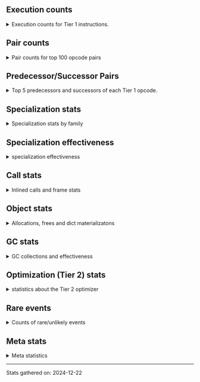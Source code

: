 ## Execution counts

<details>
<summary> Execution counts for Tier 1 instructions. </summary>


The "miss ratio" column shows the percentage of times the instruction
executed that it deoptimized. When this happens, the base unspecialized
instruction is not counted.

<table>
<thead>
<tr>
<th align="left">Name</th>
<th align="right">Base Count</th>
<th align="right">Head Count</th>
<th align="right">Change</th>
</tr>
</thead>
<tbody>
<tr>
<td align="left">BINARY_SLICE</td>
<td align="right">2,680,320</td>
<td align="right">20</td>
<td align="right">-100.0%</td>
</tr>
<tr>
<td align="left">TO_BOOL_INT</td>
<td align="right">6,712,320</td>
<td align="right">15,360</td>
<td align="right">-99.8%</td>
</tr>
<tr>
<td align="left">BINARY_SUBSCR</td>
<td align="right">1,060,160</td>
<td align="right">15,420</td>
<td align="right">-98.5%</td>
</tr>
<tr>
<td align="left">EXTENDED_ARG</td>
<td align="right">15,398,400</td>
<td align="right">599,020</td>
<td align="right">-96.1%</td>
</tr>
<tr>
<td align="left">JUMP_BACKWARD</td>
<td align="right">21,204,540</td>
<td align="right">1,044,900</td>
<td align="right">-95.1%</td>
</tr>
<tr>
<td align="left">BINARY_SUBSCR_STR_INT</td>
<td align="right">21,219,840</td>
<td align="right">2,304,000</td>
<td align="right">-89.1%</td>
</tr>
<tr>
<td align="left">SWAP</td>
<td align="right">22,978,560</td>
<td align="right">3,167,020</td>
<td align="right">-86.2%</td>
</tr>
<tr>
<td align="left">COMPARE_OP_STR</td>
<td align="right">2,426,880</td>
<td align="right">437,760</td>
<td align="right">-82.0%</td>
</tr>
<tr>
<td align="left">COPY</td>
<td align="right">24,261,120</td>
<td align="right">5,087,020</td>
<td align="right">-79.0%</td>
</tr>
<tr>
<td align="left">BINARY_OP_ADD_INT</td>
<td align="right">24,506,880</td>
<td align="right">5,332,780</td>
<td align="right">-78.2%</td>
</tr>
<tr>
<td align="left">COMPARE_OP_INT</td>
<td align="right">25,520,640</td>
<td align="right">6,289,920</td>
<td align="right">-75.4%</td>
</tr>
<tr>
<td align="left">STORE_ATTR_SLOT</td>
<td align="right">73,661,600</td>
<td align="right">18,830,120</td>
<td align="right">-74.4%</td>
</tr>
<tr>
<td align="left">BINARY_OP_SUBTRACT_INT</td>
<td align="right">13,178,880</td>
<td align="right">3,717,120</td>
<td align="right">-71.8%</td>
</tr>
<tr>
<td align="left">FOR_ITER</td>
<td align="right">12,729,000</td>
<td align="right">3,607,400</td>
<td align="right">-71.7%</td>
</tr>
<tr>
<td align="left">TO_BOOL_STR</td>
<td align="right">17,464,840</td>
<td align="right">5,378,660</td>
<td align="right">-69.2%</td>
</tr>
<tr>
<td align="left">LOAD_ATTR_SLOT</td>
<td align="right">221,255,000</td>
<td align="right">73,121,800</td>
<td align="right">-67.0%</td>
</tr>
<tr>
<td align="left">FOR_ITER_TUPLE</td>
<td align="right">1,390,080</td>
<td align="right">473,540</td>
<td align="right">-65.9%</td>
</tr>
<tr>
<td align="left">CALL_METHOD_DESCRIPTOR_FAST</td>
<td align="right">17,249,280</td>
<td align="right">6,264,000</td>
<td align="right">-63.7%</td>
</tr>
<tr>
<td align="left">STORE_FAST_LOAD_FAST</td>
<td align="right">261,120</td>
<td align="right">97,660</td>
<td align="right">-62.6%</td>
</tr>
<tr>
<td align="left">NOT_TAKEN</td>
<td align="right">15,237,120</td>
<td align="right">5,922,680</td>
<td align="right">-61.1%</td>
</tr>
<tr>
<td align="left">CALL_PY_GENERAL</td>
<td align="right">16,427,820</td>
<td align="right">6,874,900</td>
<td align="right">-58.2%</td>
</tr>
<tr>
<td align="left">LOAD_SMALL_INT</td>
<td align="right">23,869,560</td>
<td align="right">10,343,120</td>
<td align="right">-56.7%</td>
</tr>
<tr>
<td align="left">LOAD_FAST</td>
<td align="right">456,592,500</td>
<td align="right">201,457,060</td>
<td align="right">-55.9%</td>
</tr>
<tr>
<td align="left">BUILD_TUPLE</td>
<td align="right">2,757,240</td>
<td align="right">1,242,940</td>
<td align="right">-54.9%</td>
</tr>
<tr>
<td align="left">LOAD_ATTR_NONDESCRIPTOR_NO_DICT</td>
<td align="right">19,015,680</td>
<td align="right">9,045,280</td>
<td align="right">-52.4%</td>
</tr>
<tr>
<td align="left">UNPACK_SEQUENCE_TWO_TUPLE</td>
<td align="right">7,564,860</td>
<td align="right">3,649,460</td>
<td align="right">-51.8%</td>
</tr>
<tr>
<td align="left">STORE_FAST_STORE_FAST</td>
<td align="right">7,726,140</td>
<td align="right">3,758,060</td>
<td align="right">-51.4%</td>
</tr>
<tr>
<td align="left">POP_TOP</td>
<td align="right">19,730,220</td>
<td align="right">9,988,540</td>
<td align="right">-49.4%</td>
</tr>
<tr>
<td align="left">LOAD_ATTR_PROPERTY</td>
<td align="right">3,448,320</td>
<td align="right">1,826,100</td>
<td align="right">-47.0%</td>
</tr>
<tr>
<td align="left">CALL_LIST_APPEND</td>
<td align="right">2,296,320</td>
<td align="right">1,251,840</td>
<td align="right">-45.5%</td>
</tr>
<tr>
<td align="left">CONTAINS_OP_DICT</td>
<td align="right">12,122,880</td>
<td align="right">6,674,800</td>
<td align="right">-44.9%</td>
</tr>
<tr>
<td align="left">TO_BOOL</td>
<td align="right">138,460</td>
<td align="right">76,980</td>
<td align="right">-44.4%</td>
</tr>
<tr>
<td align="left">POP_JUMP_IF_FALSE</td>
<td align="right">100,561,980</td>
<td align="right">56,351,100</td>
<td align="right">-44.0%</td>
</tr>
<tr>
<td align="left">POP_JUMP_IF_TRUE</td>
<td align="right">44,643,900</td>
<td align="right">25,844,300</td>
<td align="right">-42.1%</td>
</tr>
<tr>
<td align="left">LOAD_ATTR_METHOD_NO_DICT</td>
<td align="right">64,604,280</td>
<td align="right">38,037,180</td>
<td align="right">-41.1%</td>
</tr>
<tr>
<td align="left">CALL_METHOD_DESCRIPTOR_NOARGS</td>
<td align="right">5,875,260</td>
<td align="right">3,466,440</td>
<td align="right">-41.0%</td>
</tr>
<tr>
<td align="left">TO_BOOL_BOOL</td>
<td align="right">30,193,240</td>
<td align="right">17,819,420</td>
<td align="right">-41.0%</td>
</tr>
<tr>
<td align="left">COMPARE_OP</td>
<td align="right">17,576,220</td>
<td align="right">10,438,800</td>
<td align="right">-40.6%</td>
</tr>
<tr>
<td align="left">POP_JUMP_IF_NONE</td>
<td align="right">1,167,360</td>
<td align="right">705,620</td>
<td align="right">-39.6%</td>
</tr>
<tr>
<td align="left">LOAD_ATTR_NONDESCRIPTOR_WITH_VALUES</td>
<td align="right">4,622,080</td>
<td align="right">2,998,860</td>
<td align="right">-35.1%</td>
</tr>
<tr>
<td align="left">BUILD_LIST</td>
<td align="right">1,443,900</td>
<td align="right">939,620</td>
<td align="right">-34.9%</td>
</tr>
<tr>
<td align="left">STORE_FAST</td>
<td align="right">47,678,040</td>
<td align="right">31,209,000</td>
<td align="right">-34.5%</td>
</tr>
<tr>
<td align="left">FOR_ITER_LIST</td>
<td align="right">1,013,760</td>
<td align="right">663,940</td>
<td align="right">-34.5%</td>
</tr>
<tr>
<td align="left">LOAD_ATTR</td>
<td align="right">19,806,980</td>
<td align="right">13,131,420</td>
<td align="right">-33.7%</td>
</tr>
<tr>
<td align="left">LOAD_GLOBAL_MODULE</td>
<td align="right">31,588,020</td>
<td align="right">22,552,240</td>
<td align="right">-28.6%</td>
</tr>
<tr>
<td align="left">LOAD_CONST_IMMORTAL</td>
<td align="right">49,636,440</td>
<td align="right">35,800,420</td>
<td align="right">-27.9%</td>
</tr>
<tr>
<td align="left">BINARY_OP_INPLACE_ADD_UNICODE</td>
<td align="right">1,182,720</td>
<td align="right">875,520</td>
<td align="right">-26.0%</td>
</tr>
<tr>
<td align="left">TO_BOOL_ALWAYS_TRUE</td>
<td align="right">21,955,440</td>
<td align="right">16,325,780</td>
<td align="right">-25.6%</td>
</tr>
<tr>
<td align="left">UNPACK_SEQUENCE_TUPLE</td>
<td align="right">215,040</td>
<td align="right">162,360</td>
<td align="right">-24.5%</td>
</tr>
<tr>
<td align="left">GET_ITER</td>
<td align="right">5,921,340</td>
<td align="right">4,551,780</td>
<td align="right">-23.1%</td>
</tr>
<tr>
<td align="left">NOP</td>
<td align="right">6,282,300</td>
<td align="right">4,859,680</td>
<td align="right">-22.6%</td>
</tr>
<tr>
<td align="left">CALL_ISINSTANCE</td>
<td align="right">10,383,360</td>
<td align="right">8,096,480</td>
<td align="right">-22.0%</td>
</tr>
<tr>
<td align="left">RESUME_CHECK</td>
<td align="right">66,747,300</td>
<td align="right">52,148,000</td>
<td align="right">-21.9%</td>
</tr>
<tr>
<td align="left">LOAD_FAST_LOAD_FAST</td>
<td align="right">29,760,300</td>
<td align="right">23,438,840</td>
<td align="right">-21.2%</td>
</tr>
<tr>
<td align="left">RETURN_VALUE</td>
<td align="right">65,994,660</td>
<td align="right">56,167,180</td>
<td align="right">-14.9%</td>
</tr>
<tr>
<td align="left">BINARY_SUBSCR_DICT</td>
<td align="right">1,612,800</td>
<td align="right">1,420,800</td>
<td align="right">-11.9%</td>
</tr>
<tr>
<td align="left">LOAD_GLOBAL_BUILTIN</td>
<td align="right">28,439,100</td>
<td align="right">25,133,040</td>
<td align="right">-11.6%</td>
</tr>
<tr>
<td align="left">TO_BOOL_NONE</td>
<td align="right">19,554,980</td>
<td align="right">17,733,480</td>
<td align="right">-9.3%</td>
</tr>
<tr>
<td align="left">TO_BOOL_LIST</td>
<td align="right">91,940</td>
<td align="right">85,480</td>
<td align="right">-7.0%</td>
</tr>
<tr>
<td align="left">CALL_PY_EXACT_ARGS</td>
<td align="right">34,962,520</td>
<td align="right">32,596,440</td>
<td align="right">-6.8%</td>
</tr>
<tr>
<td align="left">POP_JUMP_IF_NOT_NONE</td>
<td align="right">1,536,060</td>
<td align="right">1,450,980</td>
<td align="right">-5.5%</td>
</tr>
<tr>
<td align="left">CALL_TYPE_1</td>
<td align="right">1,190,400</td>
<td align="right">1,143,120</td>
<td align="right">-4.0%</td>
</tr>
<tr>
<td align="left">CALL_METHOD_DESCRIPTOR_O</td>
<td align="right">445,500</td>
<td align="right">431,860</td>
<td align="right">-3.1%</td>
</tr>
<tr>
<td align="left">CONTAINS_OP_SET</td>
<td align="right">2,400,000</td>
<td align="right">2,352,720</td>
<td align="right">-2.0%</td>
</tr>
<tr>
<td align="left">LOAD_DEREF</td>
<td align="right">4,178,040</td>
<td align="right">4,134,160</td>
<td align="right">-1.1%</td>
</tr>
<tr>
<td align="left">PUSH_NULL</td>
<td align="right">4,631,340</td>
<td align="right">4,584,060</td>
<td align="right">-1.0%</td>
</tr>
<tr>
<td align="left">LOAD_ATTR_METHOD_WITH_VALUES</td>
<td align="right">6,217,900</td>
<td align="right">6,174,020</td>
<td align="right">-0.7%</td>
</tr>
<tr>
<td align="left">INTERPRETER_EXIT</td>
<td align="right">9,369,600</td>
<td align="right">9,369,600</td>
<td align="right">0.0%</td>
</tr>
<tr>
<td align="left">CALL_BUILTIN_O</td>
<td align="right">6,673,920</td>
<td align="right">6,673,920</td>
<td align="right">0.0%</td>
</tr>
<tr>
<td align="left">LOAD_ATTR_INSTANCE_VALUE</td>
<td align="right">5,254,220</td>
<td align="right">5,254,220</td>
<td align="right">0.0%</td>
</tr>
<tr>
<td align="left">BINARY_SUBSCR_LIST_INT</td>
<td align="right">3,264,440</td>
<td align="right">3,264,440</td>
<td align="right">0.0%</td>
</tr>
<tr>
<td align="left">JUMP_FORWARD</td>
<td align="right">2,864,700</td>
<td align="right">2,864,700</td>
<td align="right">0.0%</td>
</tr>
<tr>
<td align="left">LOAD_ATTR_MODULE</td>
<td align="right">2,834,040</td>
<td align="right">2,834,040</td>
<td align="right">0.0%</td>
</tr>
<tr>
<td align="left">FORMAT_SIMPLE</td>
<td align="right">2,603,520</td>
<td align="right">2,603,520</td>
<td align="right">0.0%</td>
</tr>
<tr>
<td align="left">CALL_BUILTIN_FAST</td>
<td align="right">2,403,840</td>
<td align="right">2,403,840</td>
<td align="right">0.0%</td>
</tr>
<tr>
<td align="left">LOAD_CONST</td>
<td align="right">2,027,640</td>
<td align="right">2,027,640</td>
<td align="right">0.0%</td>
</tr>
<tr>
<td align="left">BUILD_STRING</td>
<td align="right">1,758,720</td>
<td align="right">1,758,720</td>
<td align="right">0.0%</td>
</tr>
<tr>
<td align="left">CALL_BOUND_METHOD_EXACT_ARGS</td>
<td align="right">1,727,200</td>
<td align="right">1,727,200</td>
<td align="right">0.0%</td>
</tr>
<tr>
<td align="left">MAKE_CELL</td>
<td align="right">1,313,340</td>
<td align="right">1,313,340</td>
<td align="right">0.0%</td>
</tr>
<tr>
<td align="left">CALL_LEN</td>
<td align="right">1,182,720</td>
<td align="right">1,182,720</td>
<td align="right">0.0%</td>
</tr>
<tr>
<td align="left">CALL</td>
<td align="right">1,060,320</td>
<td align="right">1,060,320</td>
<td align="right">0.0%</td>
</tr>
<tr>
<td align="left">CALL_BUILTIN_FAST_WITH_KEYWORDS</td>
<td align="right">1,059,840</td>
<td align="right">1,059,840</td>
<td align="right">0.0%</td>
</tr>
<tr>
<td align="left">BUILD_MAP</td>
<td align="right">1,029,120</td>
<td align="right">1,029,120</td>
<td align="right">0.0%</td>
</tr>
<tr>
<td align="left">CALL_KW_PY</td>
<td align="right">960,000</td>
<td align="right">960,000</td>
<td align="right">0.0%</td>
</tr>
<tr>
<td align="left">CALL_FUNCTION_EX</td>
<td align="right">867,960</td>
<td align="right">867,960</td>
<td align="right">0.0%</td>
</tr>
<tr>
<td align="left">DICT_MERGE</td>
<td align="right">844,800</td>
<td align="right">844,800</td>
<td align="right">0.0%</td>
</tr>
<tr>
<td align="left">YIELD_VALUE</td>
<td align="right">752,640</td>
<td align="right">752,640</td>
<td align="right">0.0%</td>
</tr>
<tr>
<td align="left">IS_OP</td>
<td align="right">629,820</td>
<td align="right">629,820</td>
<td align="right">0.0%</td>
</tr>
<tr>
<td align="left">CALL_KW_NON_PY</td>
<td align="right">491,520</td>
<td align="right">491,520</td>
<td align="right">0.0%</td>
</tr>
<tr>
<td align="left">RETURN_GENERATOR</td>
<td align="right">376,320</td>
<td align="right">376,320</td>
<td align="right">0.0%</td>
</tr>
<tr>
<td align="left">MAKE_FUNCTION</td>
<td align="right">361,020</td>
<td align="right">361,020</td>
<td align="right">0.0%</td>
</tr>
<tr>
<td align="left">STORE_SUBSCR_DICT</td>
<td align="right">345,600</td>
<td align="right">345,600</td>
<td align="right">0.0%</td>
</tr>
<tr>
<td align="left">LIST_APPEND</td>
<td align="right">222,720</td>
<td align="right">222,720</td>
<td align="right">0.0%</td>
</tr>
<tr>
<td align="left">FOR_ITER_GEN</td>
<td align="right">153,600</td>
<td align="right">153,600</td>
<td align="right">0.0%</td>
</tr>
<tr>
<td align="left">STORE_DEREF</td>
<td align="right">130,620</td>
<td align="right">130,620</td>
<td align="right">0.0%</td>
</tr>
<tr>
<td align="left">COPY_FREE_VARS</td>
<td align="right">122,940</td>
<td align="right">122,940</td>
<td align="right">0.0%</td>
</tr>
<tr>
<td align="left">LOAD_ATTR_CLASS_WITH_METACLASS_CHECK</td>
<td align="right">99,840</td>
<td align="right">99,840</td>
<td align="right">0.0%</td>
</tr>
<tr>
<td align="left">CALL_METHOD_DESCRIPTOR_FAST_WITH_KEYWORDS</td>
<td align="right">92,160</td>
<td align="right">92,160</td>
<td align="right">0.0%</td>
</tr>
<tr>
<td align="left">CHECK_EXC_MATCH</td>
<td align="right">84,480</td>
<td align="right">84,480</td>
<td align="right">0.0%</td>
</tr>
<tr>
<td align="left">POP_EXCEPT</td>
<td align="right">84,480</td>
<td align="right">84,480</td>
<td align="right">0.0%</td>
</tr>
<tr>
<td align="left">PUSH_EXC_INFO</td>
<td align="right">84,480</td>
<td align="right">84,480</td>
<td align="right">0.0%</td>
</tr>
<tr>
<td align="left">CONTAINS_OP</td>
<td align="right">69,200</td>
<td align="right">69,200</td>
<td align="right">0.0%</td>
</tr>
<tr>
<td align="left">SET_FUNCTION_ATTRIBUTE</td>
<td align="right">61,500</td>
<td align="right">61,500</td>
<td align="right">0.0%</td>
</tr>
<tr>
<td align="left">LOAD_FAST_AND_CLEAR</td>
<td align="right">61,440</td>
<td align="right">61,440</td>
<td align="right">0.0%</td>
</tr>
<tr>
<td align="left">SEND_GEN</td>
<td align="right">61,440</td>
<td align="right">61,440</td>
<td align="right">0.0%</td>
</tr>
<tr>
<td align="left">JUMP_BACKWARD_NO_INTERRUPT</td>
<td align="right">53,760</td>
<td align="right">53,760</td>
<td align="right">0.0%</td>
</tr>
<tr>
<td align="left">CALL_STR_1</td>
<td align="right">53,760</td>
<td align="right">53,760</td>
<td align="right">0.0%</td>
</tr>
<tr>
<td align="left">CALL_NON_PY_GENERAL</td>
<td align="right">46,260</td>
<td align="right">46,260</td>
<td align="right">0.0%</td>
</tr>
<tr>
<td align="left">CALL_BUILTIN_CLASS</td>
<td align="right">46,140</td>
<td align="right">46,140</td>
<td align="right">0.0%</td>
</tr>
<tr>
<td align="left">UNARY_NOT</td>
<td align="right">46,080</td>
<td align="right">46,080</td>
<td align="right">0.0%</td>
</tr>
<tr>
<td align="left">LOAD_FAST_CHECK</td>
<td align="right">46,080</td>
<td align="right">46,080</td>
<td align="right">0.0%</td>
</tr>
<tr>
<td align="left">LIST_EXTEND</td>
<td align="right">38,460</td>
<td align="right">38,460</td>
<td align="right">0.0%</td>
</tr>
<tr>
<td align="left">CALL_INTRINSIC_1</td>
<td align="right">23,100</td>
<td align="right">23,100</td>
<td align="right">0.0%</td>
</tr>
<tr>
<td align="left">END_FOR</td>
<td align="right">23,040</td>
<td align="right">23,040</td>
<td align="right">0.0%</td>
</tr>
<tr>
<td align="left">CALL_BOUND_METHOD_GENERAL</td>
<td align="right">20,680</td>
<td align="right">20,680</td>
<td align="right">0.0%</td>
</tr>
<tr>
<td align="left">DICT_UPDATE</td>
<td align="right">15,360</td>
<td align="right">15,360</td>
<td align="right">0.0%</td>
</tr>
<tr>
<td align="left">BINARY_SUBSCR_GETITEM</td>
<td align="right">15,360</td>
<td align="right">15,360</td>
<td align="right">0.0%</td>
</tr>
<tr>
<td align="left">FOR_ITER_RANGE</td>
<td align="right">7,740</td>
<td align="right">7,740</td>
<td align="right">0.0%</td>
</tr>
<tr>
<td align="left">BINARY_OP_ADD_FLOAT</td>
<td align="right">7,680</td>
<td align="right">7,680</td>
<td align="right">0.0%</td>
</tr>
<tr>
<td align="left">END_SEND</td>
<td align="right">7,680</td>
<td align="right">7,680</td>
<td align="right">0.0%</td>
</tr>
<tr>
<td align="left">GET_YIELD_FROM_ITER</td>
<td align="right">7,680</td>
<td align="right">7,680</td>
<td align="right">0.0%</td>
</tr>
<tr>
<td align="left">IMPORT_NAME</td>
<td align="right">7,680</td>
<td align="right">7,680</td>
<td align="right">0.0%</td>
</tr>
<tr>
<td align="left">MAP_ADD</td>
<td align="right">7,680</td>
<td align="right">7,680</td>
<td align="right">0.0%</td>
</tr>
<tr>
<td align="left">BINARY_OP_SUBTRACT_FLOAT</td>
<td align="right">7,680</td>
<td align="right">7,680</td>
<td align="right">0.0%</td>
</tr>
<tr>
<td align="left">LOAD_GLOBAL</td>
<td align="right">80</td>
<td align="right">80</td>
<td align="right">0.0%</td>
</tr>
<tr>
<td align="left">BINARY_SUBSCR_TUPLE_INT</td>
<td align="right">60</td>
<td align="right">60</td>
<td align="right">0.0%</td>
</tr>
<tr>
<td align="left">UNPACK_SEQUENCE</td>
<td align="right">20</td>
<td align="right">20</td>
<td align="right">0.0%</td>
</tr>
<tr>
<td align="left">ENTER_EXECUTOR</td>
<td align="right"></td>
<td align="right">9,947,620</td>
<td align="right"></td>
</tr>
</tbody>
</table>


</details>

## Pair counts

<details>
<summary> Pair counts for top 100 opcode pairs </summary>


Pairs of specialized operations that deoptimize and are then followed by
the corresponding unspecialized instruction are not counted as pairs.

Not included in comparative output.


</details>

## Predecessor/Successor Pairs

<details>
<summary> Top 5 predecessors and successors of each Tier 1 opcode. </summary>


This does not include the unspecialized instructions that occur after a
specialized instruction deoptimizes.

Not included in comparative output.


</details>

## Specialization stats

<details>
<summary> Specialization stats by family </summary>

### BINARY_OP

<details>
<summary> specialization stats for BINARY_OP family </summary>

<table>
<thead>
<tr>
<th align="left">Kind</th>
<th align="right">Base Count</th>
<th align="right">Base Ratio</th>
<th align="right">Head Count</th>
<th align="right">Head Ratio</th>
<th align="right">Change</th>
</tr>
</thead>
<tbody>
<tr>
<td align="left">
hit
<details>
<summary>ⓘ</summary>

Specialized instructions that complete.
</details>
</td>
<td align="right">38,883,780</td>
<td align="right">100.0%</td>
<td align="right">9,940,720</td>
<td align="right">100.0%</td>
<td align="right">-74.4%</td>
</tr>
<tr>
<td align="left">
miss
<details>
<summary>ⓘ</summary>

Specialized instructions that deopt.
</details>
</td>
<td align="right">60</td>
<td align="right">0.0%</td>
<td align="right">60</td>
<td align="right">0.0%</td>
<td align="right">0.0%</td>
</tr>
</tbody>
</table>


</details>

### BINARY_SLICE

<details>
<summary> specialization stats for BINARY_SLICE family </summary>

<table>
<thead>
<tr>
<th align="left">Kind</th>
<th align="right">Base Count</th>
<th align="right">Base Ratio</th>
<th align="right">Head Count</th>
<th align="right">Head Ratio</th>
<th align="right">Change</th>
</tr>
</thead>
<tbody>
<tr>
<td align="left">
deferred
<details>
<summary>ⓘ</summary>

Lists the number of "deferred" (i.e. not specialized) instructions executed.
</details>
</td>
<td align="right">2,680,320</td>
<td align="right">100.0%</td>
<td align="right">20</td>
<td align="right">100.0%</td>
<td align="right">-100.0%</td>
</tr>
</tbody>
</table>


</details>

### BINARY_SUBSCR

<details>
<summary> specialization stats for BINARY_SUBSCR family </summary>

<table>
<thead>
<tr>
<th align="left">Kind</th>
<th align="right">Base Count</th>
<th align="right">Base Ratio</th>
<th align="right">Head Count</th>
<th align="right">Head Ratio</th>
<th align="right">Change</th>
</tr>
</thead>
<tbody>
<tr>
<td align="left">
deferred
<details>
<summary>ⓘ</summary>

Lists the number of "deferred" (i.e. not specialized) instructions executed.
</details>
</td>
<td align="right">1,059,840</td>
<td align="right">3.9%</td>
<td align="right">15,360</td>
<td align="right">0.2%</td>
<td align="right">-98.6%</td>
</tr>
<tr>
<td align="left">
hit
<details>
<summary>ⓘ</summary>

Specialized instructions that complete.
</details>
</td>
<td align="right">26,089,020</td>
<td align="right">96.0%</td>
<td align="right">6,981,180</td>
<td align="right">99.4%</td>
<td align="right">-73.2%</td>
</tr>
<tr>
<td align="left">
miss
<details>
<summary>ⓘ</summary>

Specialized instructions that deopt.
</details>
</td>
<td align="right">23,480</td>
<td align="right">0.1%</td>
<td align="right">23,480</td>
<td align="right">0.3%</td>
<td align="right">0.0%</td>
</tr>
</tbody>
</table>

<table>
<thead>
<tr>
<th align="left">Success</th>
<th align="right">Base Count</th>
<th align="right">Base Ratio</th>
<th align="right">Head Count</th>
<th align="right">Head Ratio</th>
<th align="right">Change</th>
</tr>
</thead>
<tbody>
<tr>
<td align="left">Failure</td>
<td align="right">300</td>
<td align="right">39.5%</td>
<td align="right">40</td>
<td align="right">8.0%</td>
<td align="right">-86.7%</td>
</tr>
<tr>
<td align="left">Success</td>
<td align="right">460</td>
<td align="right">60.5%</td>
<td align="right">460</td>
<td align="right">92.0%</td>
<td align="right">0.0%</td>
</tr>
</tbody>
</table>

<table>
<thead>
<tr>
<th align="left">Failure kind</th>
<th align="right">Base Count</th>
<th align="right">Base Ratio</th>
<th align="right">Head Count</th>
<th align="right">Head Ratio</th>
<th align="right">Change</th>
</tr>
</thead>
<tbody>
<tr>
<td align="left">out of range</td>
<td align="right">260</td>
<td align="right">86.7%</td>
<td align="right"></td>
<td align="right"></td>
<td align="right"></td>
</tr>
<tr>
<td align="left">list slice</td>
<td align="right">40</td>
<td align="right">13.3%</td>
<td align="right">40</td>
<td align="right">100.0%</td>
<td align="right">0.0%</td>
</tr>
</tbody>
</table>


</details>

### CALL

<details>
<summary> specialization stats for CALL family </summary>

<table>
<thead>
<tr>
<th align="left">Kind</th>
<th align="right">Base Count</th>
<th align="right">Base Ratio</th>
<th align="right">Head Count</th>
<th align="right">Head Ratio</th>
<th align="right">Change</th>
</tr>
</thead>
<tbody>
<tr>
<td align="left">
hit
<details>
<summary>ⓘ</summary>

Specialized instructions that complete.
</details>
</td>
<td align="right">84,924,120</td>
<td align="right">96.0%</td>
<td align="right">65,771,660</td>
<td align="right">94.9%</td>
<td align="right">-22.6%</td>
</tr>
<tr>
<td align="left">
deferred
<details>
<summary>ⓘ</summary>

Lists the number of "deferred" (i.e. not specialized) instructions executed.
</details>
</td>
<td align="right">1,059,840</td>
<td align="right">1.2%</td>
<td align="right">1,059,840</td>
<td align="right">1.5%</td>
<td align="right">0.0%</td>
</tr>
<tr>
<td align="left">
miss
<details>
<summary>ⓘ</summary>

Specialized instructions that deopt.
</details>
</td>
<td align="right">2,443,460</td>
<td align="right">2.8%</td>
<td align="right">2,443,460</td>
<td align="right">3.5%</td>
<td align="right">0.0%</td>
</tr>
</tbody>
</table>

<table>
<thead>
<tr>
<th align="left">Success</th>
<th align="right">Base Count</th>
<th align="right">Base Ratio</th>
<th align="right">Head Count</th>
<th align="right">Head Ratio</th>
<th align="right">Change</th>
</tr>
</thead>
<tbody>
<tr>
<td align="left">Success</td>
<td align="right">46,300</td>
<td align="right">99.4%</td>
<td align="right">46,300</td>
<td align="right">99.4%</td>
<td align="right">0.0%</td>
</tr>
<tr>
<td align="left">Failure</td>
<td align="right">260</td>
<td align="right">0.6%</td>
<td align="right">260</td>
<td align="right">0.6%</td>
<td align="right">0.0%</td>
</tr>
</tbody>
</table>

<table>
<thead>
<tr>
<th align="left">Failure kind</th>
<th align="right">Base Count</th>
<th align="right">Base Ratio</th>
<th align="right">Head Count</th>
<th align="right">Head Ratio</th>
<th align="right">Change</th>
</tr>
</thead>
<tbody>
<tr>
<td align="left">out of versions</td>
<td align="right">260</td>
<td align="right">100.0%</td>
<td align="right">260</td>
<td align="right">100.0%</td>
<td align="right">0.0%</td>
</tr>
<tr>
<td align="left">init not inline values</td>
<td align="right">260</td>
<td align="right">100.0%</td>
<td align="right">260</td>
<td align="right">100.0%</td>
<td align="right">0.0%</td>
</tr>
</tbody>
</table>


</details>

### COMPARE_OP

<details>
<summary> specialization stats for COMPARE_OP family </summary>

<table>
<thead>
<tr>
<th align="left">Kind</th>
<th align="right">Base Count</th>
<th align="right">Base Ratio</th>
<th align="right">Head Count</th>
<th align="right">Head Ratio</th>
<th align="right">Change</th>
</tr>
</thead>
<tbody>
<tr>
<td align="left">
hit
<details>
<summary>ⓘ</summary>

Specialized instructions that complete.
</details>
</td>
<td align="right">27,947,520</td>
<td align="right">61.4%</td>
<td align="right">6,727,680</td>
<td align="right">39.2%</td>
<td align="right">-75.9%</td>
</tr>
<tr>
<td align="left">
deferred
<details>
<summary>ⓘ</summary>

Lists the number of "deferred" (i.e. not specialized) instructions executed.
</details>
</td>
<td align="right">17,571,840</td>
<td align="right">38.6%</td>
<td align="right">10,436,180</td>
<td align="right">60.8%</td>
<td align="right">-40.6%</td>
</tr>
</tbody>
</table>

<table>
<thead>
<tr>
<th align="left">Success</th>
<th align="right">Base Count</th>
<th align="right">Base Ratio</th>
<th align="right">Head Count</th>
<th align="right">Head Ratio</th>
<th align="right">Change</th>
</tr>
</thead>
<tbody>
<tr>
<td align="left">Failure</td>
<td align="right">4,380</td>
<td align="right">100.0%</td>
<td align="right">2,620</td>
<td align="right">100.0%</td>
<td align="right">-40.2%</td>
</tr>
<tr>
<td align="left">Success</td>
<td align="right">0</td>
<td align="right">0.0%</td>
<td align="right">0</td>
<td align="right">0.0%</td>
<td align="right"></td>
</tr>
</tbody>
</table>

<table>
<thead>
<tr>
<th align="left">Failure kind</th>
<th align="right">Base Count</th>
<th align="right">Base Ratio</th>
<th align="right">Head Count</th>
<th align="right">Head Ratio</th>
<th align="right">Change</th>
</tr>
</thead>
<tbody>
<tr>
<td align="left">different types</td>
<td align="right">200</td>
<td align="right">4.6%</td>
<td align="right">100</td>
<td align="right">3.8%</td>
<td align="right">-50.0%</td>
</tr>
<tr>
<td align="left">baseobject</td>
<td align="right">4,160</td>
<td align="right">95.0%</td>
<td align="right">2,520</td>
<td align="right">96.2%</td>
<td align="right">-39.4%</td>
</tr>
<tr>
<td align="left">list</td>
<td align="right">20</td>
<td align="right">0.5%</td>
<td align="right"></td>
<td align="right"></td>
<td align="right"></td>
</tr>
</tbody>
</table>


</details>

### CONTAINS_OP

<details>
<summary> specialization stats for CONTAINS_OP family </summary>

<table>
<thead>
<tr>
<th align="left">Kind</th>
<th align="right">Base Count</th>
<th align="right">Base Ratio</th>
<th align="right">Head Count</th>
<th align="right">Head Ratio</th>
<th align="right">Change</th>
</tr>
</thead>
<tbody>
<tr>
<td align="left">
hit
<details>
<summary>ⓘ</summary>

Specialized instructions that complete.
</details>
</td>
<td align="right">13,301,760</td>
<td align="right">91.2%</td>
<td align="right">7,806,400</td>
<td align="right">85.8%</td>
<td align="right">-41.3%</td>
</tr>
<tr>
<td align="left">
deferred
<details>
<summary>ⓘ</summary>

Lists the number of "deferred" (i.e. not specialized) instructions executed.
</details>
</td>
<td align="right">69,120</td>
<td align="right">0.5%</td>
<td align="right">69,120</td>
<td align="right">0.8%</td>
<td align="right">0.0%</td>
</tr>
<tr>
<td align="left">
miss
<details>
<summary>ⓘ</summary>

Specialized instructions that deopt.
</details>
</td>
<td align="right">1,221,120</td>
<td align="right">8.4%</td>
<td align="right">1,221,120</td>
<td align="right">13.4%</td>
<td align="right">0.0%</td>
</tr>
</tbody>
</table>

<table>
<thead>
<tr>
<th align="left">Success</th>
<th align="right">Base Count</th>
<th align="right">Base Ratio</th>
<th align="right">Head Count</th>
<th align="right">Head Ratio</th>
<th align="right">Change</th>
</tr>
</thead>
<tbody>
<tr>
<td align="left">Success</td>
<td align="right">23,040</td>
<td align="right">99.7%</td>
<td align="right">23,040</td>
<td align="right">99.7%</td>
<td align="right">0.0%</td>
</tr>
<tr>
<td align="left">Failure</td>
<td align="right">80</td>
<td align="right">0.3%</td>
<td align="right">80</td>
<td align="right">0.3%</td>
<td align="right">0.0%</td>
</tr>
</tbody>
</table>

<table>
<thead>
<tr>
<th align="left">Failure kind</th>
<th align="right">Base Count</th>
<th align="right">Base Ratio</th>
<th align="right">Head Count</th>
<th align="right">Head Ratio</th>
<th align="right">Change</th>
</tr>
</thead>
<tbody>
<tr>
<td align="left">tuple</td>
<td align="right">40</td>
<td align="right">50.0%</td>
<td align="right">40</td>
<td align="right">50.0%</td>
<td align="right">0.0%</td>
</tr>
<tr>
<td align="left">list</td>
<td align="right">40</td>
<td align="right">50.0%</td>
<td align="right">40</td>
<td align="right">50.0%</td>
<td align="right">0.0%</td>
</tr>
</tbody>
</table>


</details>

### FOR_ITER

<details>
<summary> specialization stats for FOR_ITER family </summary>

<table>
<thead>
<tr>
<th align="left">Kind</th>
<th align="right">Base Count</th>
<th align="right">Base Ratio</th>
<th align="right">Head Count</th>
<th align="right">Head Ratio</th>
<th align="right">Change</th>
</tr>
</thead>
<tbody>
<tr>
<td align="left">
deferred
<details>
<summary>ⓘ</summary>

Lists the number of "deferred" (i.e. not specialized) instructions executed.
</details>
</td>
<td align="right">12,725,820</td>
<td align="right">83.2%</td>
<td align="right">3,606,460</td>
<td align="right">73.5%</td>
<td align="right">-71.7%</td>
</tr>
<tr>
<td align="left">
hit
<details>
<summary>ⓘ</summary>

Specialized instructions that complete.
</details>
</td>
<td align="right">2,565,180</td>
<td align="right">16.8%</td>
<td align="right">1,298,820</td>
<td align="right">26.5%</td>
<td align="right">-49.4%</td>
</tr>
</tbody>
</table>

<table>
<thead>
<tr>
<th align="left">Success</th>
<th align="right">Base Count</th>
<th align="right">Base Ratio</th>
<th align="right">Head Count</th>
<th align="right">Head Ratio</th>
<th align="right">Change</th>
</tr>
</thead>
<tbody>
<tr>
<td align="left">Failure</td>
<td align="right">3,180</td>
<td align="right">100.0%</td>
<td align="right">940</td>
<td align="right">100.0%</td>
<td align="right">-70.4%</td>
</tr>
<tr>
<td align="left">Success</td>
<td align="right">0</td>
<td align="right">0.0%</td>
<td align="right">0</td>
<td align="right">0.0%</td>
<td align="right"></td>
</tr>
</tbody>
</table>

<table>
<thead>
<tr>
<th align="left">Failure kind</th>
<th align="right">Base Count</th>
<th align="right">Base Ratio</th>
<th align="right">Head Count</th>
<th align="right">Head Ratio</th>
<th align="right">Change</th>
</tr>
</thead>
<tbody>
<tr>
<td align="left">enumerate</td>
<td align="right">300</td>
<td align="right">9.4%</td>
<td align="right">40</td>
<td align="right">4.3%</td>
<td align="right">-86.7%</td>
</tr>
<tr>
<td align="left">dict items</td>
<td align="right">1,640</td>
<td align="right">51.6%</td>
<td align="right">420</td>
<td align="right">44.7%</td>
<td align="right">-74.4%</td>
</tr>
<tr>
<td align="left">dict keys</td>
<td align="right">580</td>
<td align="right">18.2%</td>
<td align="right">220</td>
<td align="right">23.4%</td>
<td align="right">-62.1%</td>
</tr>
<tr>
<td align="left">ascii string</td>
<td align="right">660</td>
<td align="right">20.8%</td>
<td align="right">260</td>
<td align="right">27.7%</td>
<td align="right">-60.6%</td>
</tr>
</tbody>
</table>


</details>

### LOAD_ATTR

<details>
<summary> specialization stats for LOAD_ATTR family </summary>

<table>
<thead>
<tr>
<th align="left">Kind</th>
<th align="right">Base Count</th>
<th align="right">Base Ratio</th>
<th align="right">Head Count</th>
<th align="right">Head Ratio</th>
<th align="right">Change</th>
</tr>
</thead>
<tbody>
<tr>
<td align="left">
hit
<details>
<summary>ⓘ</summary>

Specialized instructions that complete.
</details>
</td>
<td align="right">318,479,320</td>
<td align="right">91.7%</td>
<td align="right">132,696,320</td>
<td align="right">87.0%</td>
<td align="right">-58.3%</td>
</tr>
<tr>
<td align="left">
deferred
<details>
<summary>ⓘ</summary>

Lists the number of "deferred" (i.e. not specialized) instructions executed.
</details>
</td>
<td align="right">19,799,100</td>
<td align="right">5.7%</td>
<td align="right">13,125,180</td>
<td align="right">8.6%</td>
<td align="right">-33.7%</td>
</tr>
<tr>
<td align="left">
miss
<details>
<summary>ⓘ</summary>

Specialized instructions that deopt.
</details>
</td>
<td align="right">8,872,040</td>
<td align="right">2.6%</td>
<td align="right">6,695,020</td>
<td align="right">4.4%</td>
<td align="right">-24.5%</td>
</tr>
<tr>
<td align="left">
deopt
<details>
<summary>ⓘ</summary>

Specialized instructions that deopt.
</details>
</td>
<td align="right">949,760</td>
<td align="right">0.3%</td>
<td align="right">949,760</td>
<td align="right">0.6%</td>
<td align="right">0.0%</td>
</tr>
</tbody>
</table>

<table>
<thead>
<tr>
<th align="left">Success</th>
<th align="right">Base Count</th>
<th align="right">Base Ratio</th>
<th align="right">Head Count</th>
<th align="right">Head Ratio</th>
<th align="right">Change</th>
</tr>
</thead>
<tbody>
<tr>
<td align="left">Success</td>
<td align="right">167,580</td>
<td align="right">95.6%</td>
<td align="right">126,480</td>
<td align="right">95.4%</td>
<td align="right">-24.5%</td>
</tr>
<tr>
<td align="left">Failure</td>
<td align="right">7,700</td>
<td align="right">4.4%</td>
<td align="right">6,060</td>
<td align="right">4.6%</td>
<td align="right">-21.3%</td>
</tr>
</tbody>
</table>

<table>
<thead>
<tr>
<th align="left">Failure kind</th>
<th align="right">Base Count</th>
<th align="right">Base Ratio</th>
<th align="right">Head Count</th>
<th align="right">Head Ratio</th>
<th align="right">Change</th>
</tr>
</thead>
<tbody>
<tr>
<td align="left">mutable class</td>
<td align="right">6,480</td>
<td align="right">84.2%</td>
<td align="right">4,840</td>
<td align="right">79.9%</td>
<td align="right">-25.3%</td>
</tr>
<tr>
<td align="left">method</td>
<td align="right">880</td>
<td align="right">11.4%</td>
<td align="right">880</td>
<td align="right">14.5%</td>
<td align="right">0.0%</td>
</tr>
<tr>
<td align="left">class method obj</td>
<td align="right">200</td>
<td align="right">2.6%</td>
<td align="right">200</td>
<td align="right">3.3%</td>
<td align="right">0.0%</td>
</tr>
<tr>
<td align="left">overridden</td>
<td align="right">40</td>
<td align="right">0.5%</td>
<td align="right">40</td>
<td align="right">0.7%</td>
<td align="right">0.0%</td>
</tr>
<tr>
<td align="left">expected error</td>
<td align="right">40</td>
<td align="right">0.5%</td>
<td align="right">40</td>
<td align="right">0.7%</td>
<td align="right">0.0%</td>
</tr>
</tbody>
</table>


</details>

### LOAD_GLOBAL

<details>
<summary> specialization stats for LOAD_GLOBAL family </summary>

<table>
<thead>
<tr>
<th align="left">Kind</th>
<th align="right">Base Count</th>
<th align="right">Base Ratio</th>
<th align="right">Head Count</th>
<th align="right">Head Ratio</th>
<th align="right">Change</th>
</tr>
</thead>
<tbody>
<tr>
<td align="left">
hit
<details>
<summary>ⓘ</summary>

Specialized instructions that complete.
</details>
</td>
<td align="right">60,027,120</td>
<td align="right">100.0%</td>
<td align="right">47,685,280</td>
<td align="right">100.0%</td>
<td align="right">-20.6%</td>
</tr>
</tbody>
</table>

<table>
<thead>
<tr>
<th align="left">Success</th>
<th align="right">Base Count</th>
<th align="right">Base Ratio</th>
<th align="right">Head Count</th>
<th align="right">Head Ratio</th>
<th align="right">Change</th>
</tr>
</thead>
<tbody>
<tr>
<td align="left">Success</td>
<td align="right">80</td>
<td align="right">100.0%</td>
<td align="right">80</td>
<td align="right">100.0%</td>
<td align="right">0.0%</td>
</tr>
<tr>
<td align="left">Failure</td>
<td align="right">0</td>
<td align="right">0.0%</td>
<td align="right">0</td>
<td align="right">0.0%</td>
<td align="right"></td>
</tr>
</tbody>
</table>


</details>

### SEND

<details>
<summary> specialization stats for SEND family </summary>

<table>
<thead>
<tr>
<th align="left">Kind</th>
<th align="right">Base Count</th>
<th align="right">Base Ratio</th>
<th align="right">Head Count</th>
<th align="right">Head Ratio</th>
<th align="right">Change</th>
</tr>
</thead>
<tbody>
<tr>
<td align="left">
hit
<details>
<summary>ⓘ</summary>

Specialized instructions that complete.
</details>
</td>
<td align="right">61,440</td>
<td align="right">100.0%</td>
<td align="right">61,440</td>
<td align="right">100.0%</td>
<td align="right">0.0%</td>
</tr>
</tbody>
</table>


</details>

### STORE_ATTR

<details>
<summary> specialization stats for STORE_ATTR family </summary>

<table>
<thead>
<tr>
<th align="left">Kind</th>
<th align="right">Base Count</th>
<th align="right">Base Ratio</th>
<th align="right">Head Count</th>
<th align="right">Head Ratio</th>
<th align="right">Change</th>
</tr>
</thead>
<tbody>
<tr>
<td align="left">
hit
<details>
<summary>ⓘ</summary>

Specialized instructions that complete.
</details>
</td>
<td align="right">68,631,700</td>
<td align="right">93.2%</td>
<td align="right">13,878,580</td>
<td align="right">73.7%</td>
<td align="right">-79.8%</td>
</tr>
<tr>
<td align="left">
miss
<details>
<summary>ⓘ</summary>

Specialized instructions that deopt.
</details>
</td>
<td align="right">5,029,900</td>
<td align="right">6.8%</td>
<td align="right">4,951,540</td>
<td align="right">26.3%</td>
<td align="right">-1.6%</td>
</tr>
</tbody>
</table>

<table>
<thead>
<tr>
<th align="left">Success</th>
<th align="right">Base Count</th>
<th align="right">Base Ratio</th>
<th align="right">Head Count</th>
<th align="right">Head Ratio</th>
<th align="right">Change</th>
</tr>
</thead>
<tbody>
<tr>
<td align="left">Success</td>
<td align="right">94,880</td>
<td align="right">100.0%</td>
<td align="right">93,400</td>
<td align="right">100.0%</td>
<td align="right">-1.6%</td>
</tr>
<tr>
<td align="left">Failure</td>
<td align="right">0</td>
<td align="right">0.0%</td>
<td align="right">0</td>
<td align="right">0.0%</td>
<td align="right"></td>
</tr>
</tbody>
</table>


</details>

### STORE_SUBSCR

<details>
<summary> specialization stats for STORE_SUBSCR family </summary>

<table>
<thead>
<tr>
<th align="left">Kind</th>
<th align="right">Base Count</th>
<th align="right">Base Ratio</th>
<th align="right">Head Count</th>
<th align="right">Head Ratio</th>
<th align="right">Change</th>
</tr>
</thead>
<tbody>
<tr>
<td align="left">
hit
<details>
<summary>ⓘ</summary>

Specialized instructions that complete.
</details>
</td>
<td align="right">345,600</td>
<td align="right">100.0%</td>
<td align="right">345,600</td>
<td align="right">100.0%</td>
<td align="right">0.0%</td>
</tr>
</tbody>
</table>


</details>

### TO_BOOL

<details>
<summary> specialization stats for TO_BOOL family </summary>

<table>
<thead>
<tr>
<th align="left">Kind</th>
<th align="right">Base Count</th>
<th align="right">Base Ratio</th>
<th align="right">Head Count</th>
<th align="right">Head Ratio</th>
<th align="right">Change</th>
</tr>
</thead>
<tbody>
<tr>
<td align="left">
hit
<details>
<summary>ⓘ</summary>

Specialized instructions that complete.
</details>
</td>
<td align="right">69,574,180</td>
<td align="right">89.6%</td>
<td align="right">37,549,960</td>
<td align="right">85.5%</td>
<td align="right">-46.0%</td>
</tr>
<tr>
<td align="left">
deferred
<details>
<summary>ⓘ</summary>

Lists the number of "deferred" (i.e. not specialized) instructions executed.
</details>
</td>
<td align="right">138,300</td>
<td align="right">0.2%</td>
<td align="right">76,840</td>
<td align="right">0.2%</td>
<td align="right">-44.4%</td>
</tr>
<tr>
<td align="left">
miss
<details>
<summary>ⓘ</summary>

Specialized instructions that deopt.
</details>
</td>
<td align="right">7,914,660</td>
<td align="right">10.2%</td>
<td align="right">6,269,840</td>
<td align="right">14.3%</td>
<td align="right">-20.8%</td>
</tr>
</tbody>
</table>

<table>
<thead>
<tr>
<th align="left">Success</th>
<th align="right">Base Count</th>
<th align="right">Base Ratio</th>
<th align="right">Head Count</th>
<th align="right">Head Ratio</th>
<th align="right">Change</th>
</tr>
</thead>
<tbody>
<tr>
<td align="left">Success</td>
<td align="right">149,360</td>
<td align="right">99.9%</td>
<td align="right">118,340</td>
<td align="right">99.9%</td>
<td align="right">-20.8%</td>
</tr>
<tr>
<td align="left">Failure</td>
<td align="right">140</td>
<td align="right">0.1%</td>
<td align="right">120</td>
<td align="right">0.1%</td>
<td align="right">-14.3%</td>
</tr>
</tbody>
</table>

<table>
<thead>
<tr>
<th align="left">Failure kind</th>
<th align="right">Base Count</th>
<th align="right">Base Ratio</th>
<th align="right">Head Count</th>
<th align="right">Head Ratio</th>
<th align="right">Change</th>
</tr>
</thead>
<tbody>
<tr>
<td align="left">sequence</td>
<td align="right">60</td>
<td align="right">42.9%</td>
<td align="right">40</td>
<td align="right">33.3%</td>
<td align="right">-33.3%</td>
</tr>
<tr>
<td align="left">other</td>
<td align="right">40</td>
<td align="right">28.6%</td>
<td align="right">40</td>
<td align="right">33.3%</td>
<td align="right">0.0%</td>
</tr>
<tr>
<td align="left">dict</td>
<td align="right">40</td>
<td align="right">28.6%</td>
<td align="right">40</td>
<td align="right">33.3%</td>
<td align="right">0.0%</td>
</tr>
</tbody>
</table>


</details>

### UNPACK_SEQUENCE

<details>
<summary> specialization stats for UNPACK_SEQUENCE family </summary>

<table>
<thead>
<tr>
<th align="left">Kind</th>
<th align="right">Base Count</th>
<th align="right">Base Ratio</th>
<th align="right">Head Count</th>
<th align="right">Head Ratio</th>
<th align="right">Change</th>
</tr>
</thead>
<tbody>
<tr>
<td align="left">
hit
<details>
<summary>ⓘ</summary>

Specialized instructions that complete.
</details>
</td>
<td align="right">7,779,900</td>
<td align="right">100.0%</td>
<td align="right">3,811,820</td>
<td align="right">100.0%</td>
<td align="right">-51.0%</td>
</tr>
</tbody>
</table>

<table>
<thead>
<tr>
<th align="left">Success</th>
<th align="right">Base Count</th>
<th align="right">Base Ratio</th>
<th align="right">Head Count</th>
<th align="right">Head Ratio</th>
<th align="right">Change</th>
</tr>
</thead>
<tbody>
<tr>
<td align="left">Success</td>
<td align="right">20</td>
<td align="right">100.0%</td>
<td align="right">20</td>
<td align="right">100.0%</td>
<td align="right">0.0%</td>
</tr>
<tr>
<td align="left">Failure</td>
<td align="right">0</td>
<td align="right">0.0%</td>
<td align="right">0</td>
<td align="right">0.0%</td>
<td align="right"></td>
</tr>
</tbody>
</table>


</details>


</details>

## Specialization effectiveness

<details>
<summary> specialization effectiveness </summary>


All entries are execution counts. Should add up to the total number of
Tier 1 instructions executed.

<table>
<thead>
<tr>
<th align="left">Instructions</th>
<th align="right">Base Count</th>
<th align="right">Base Ratio</th>
<th align="right">Head Count</th>
<th align="right">Head Ratio</th>
<th align="right">Change</th>
</tr>
</thead>
<tbody>
<tr>
<td align="left">
Specialized hits
<details>
<summary>ⓘ</summary>

Specialized instructions, e.g. `LOAD_ATTR_MODULE` that complete.
</details>
</td>
<td align="right">869,698,760</td>
<td align="right">45.8%</td>
<td align="right">442,709,680</td>
<td align="right">44.9%</td>
<td align="right">-49.1%</td>
</tr>
<tr>
<td align="left">
Not specialized
<details>
<summary>ⓘ</summary>

Instructions that could be specialized but aren't, e.g. `LOAD_ATTR`, `BINARY_SLICE`.
</details>
</td>
<td align="right">55,120,760</td>
<td align="right">2.9%</td>
<td align="right">28,399,660</td>
<td align="right">2.9%</td>
<td align="right">-48.5%</td>
</tr>
<tr>
<td align="left">
Basic
<details>
<summary>ⓘ</summary>

Instructions that are not and cannot be specialized, e.g. `LOAD_FAST`.
</details>
</td>
<td align="right">949,744,200</td>
<td align="right">50.0%</td>
<td align="right">492,820,420</td>
<td align="right">50.0%</td>
<td align="right">-48.1%</td>
</tr>
<tr>
<td align="left">
Specialized misses
<details>
<summary>ⓘ</summary>

Specialized instructions, e.g. `LOAD_ATTR_MODULE` that deopt.
</details>
</td>
<td align="right">25,505,180</td>
<td align="right">1.3%</td>
<td align="right">21,605,100</td>
<td align="right">2.2%</td>
<td align="right">-15.3%</td>
</tr>
</tbody>
</table>

### Deferred by instruction

<details>
<summary> Breakdown of deferred (not specialized) instruction counts by family </summary>

<table>
<thead>
<tr>
<th align="left">Name</th>
<th align="right">Base Count</th>
<th align="right">Base Ratio</th>
<th align="right">Head Count</th>
<th align="right">Head Ratio</th>
<th align="right">Change</th>
</tr>
</thead>
<tbody>
<tr>
<td align="left">BINARY_SLICE</td>
<td align="right">2,680,320</td>
<td align="right">4.9%</td>
<td align="right">20</td>
<td align="right">0.0%</td>
<td align="right">-100.0%</td>
</tr>
<tr>
<td align="left">BINARY_SUBSCR</td>
<td align="right">1,059,840</td>
<td align="right">1.9%</td>
<td align="right">15,360</td>
<td align="right">0.1%</td>
<td align="right">-98.6%</td>
</tr>
<tr>
<td align="left">FOR_ITER</td>
<td align="right">12,725,820</td>
<td align="right">23.1%</td>
<td align="right">3,606,460</td>
<td align="right">12.7%</td>
<td align="right">-71.7%</td>
</tr>
<tr>
<td align="left">TO_BOOL</td>
<td align="right">138,300</td>
<td align="right">0.3%</td>
<td align="right">76,840</td>
<td align="right">0.3%</td>
<td align="right">-44.4%</td>
</tr>
<tr>
<td align="left">COMPARE_OP</td>
<td align="right">17,571,840</td>
<td align="right">31.9%</td>
<td align="right">10,436,180</td>
<td align="right">36.8%</td>
<td align="right">-40.6%</td>
</tr>
<tr>
<td align="left">LOAD_ATTR</td>
<td align="right">19,799,100</td>
<td align="right">35.9%</td>
<td align="right">13,125,180</td>
<td align="right">46.2%</td>
<td align="right">-33.7%</td>
</tr>
<tr>
<td align="left">CALL</td>
<td align="right">1,059,840</td>
<td align="right">1.9%</td>
<td align="right">1,059,840</td>
<td align="right">3.7%</td>
<td align="right">0.0%</td>
</tr>
<tr>
<td align="left">CONTAINS_OP</td>
<td align="right">69,120</td>
<td align="right">0.1%</td>
<td align="right">69,120</td>
<td align="right">0.2%</td>
<td align="right">0.0%</td>
</tr>
<tr>
<td align="left">STORE_SLICE</td>
<td align="right">0</td>
<td align="right">0.0%</td>
<td align="right">0</td>
<td align="right">0.0%</td>
<td align="right"></td>
</tr>
<tr>
<td align="left">CACHE</td>
<td align="right">0</td>
<td align="right">0.0%</td>
<td align="right">0</td>
<td align="right">0.0%</td>
<td align="right"></td>
</tr>
</tbody>
</table>


</details>

### Misses by instruction

<details>
<summary> Breakdown of misses (specialized deopts) instruction counts by family </summary>

<table>
<thead>
<tr>
<th align="left">Name</th>
<th align="right">Base Count</th>
<th align="right">Base Ratio</th>
<th align="right">Head Count</th>
<th align="right">Head Ratio</th>
<th align="right">Change</th>
</tr>
</thead>
<tbody>
<tr>
<td align="left">LOAD_ATTR_NONDESCRIPTOR_WITH_VALUES</td>
<td align="right">2,781,440</td>
<td align="right">10.9%</td>
<td align="right">1,485,760</td>
<td align="right">6.9%</td>
<td align="right">-46.6%</td>
</tr>
<tr>
<td align="left">TO_BOOL_NONE</td>
<td align="right">3,117,360</td>
<td align="right">12.2%</td>
<td align="right">2,178,240</td>
<td align="right">10.1%</td>
<td align="right">-30.1%</td>
</tr>
<tr>
<td align="left">TO_BOOL_ALWAYS_TRUE</td>
<td align="right">3,471,520</td>
<td align="right">13.6%</td>
<td align="right">2,787,400</td>
<td align="right">12.9%</td>
<td align="right">-19.7%</td>
</tr>
<tr>
<td align="left">LOAD_ATTR_SLOT</td>
<td align="right">4,985,000</td>
<td align="right">19.5%</td>
<td align="right">4,103,660</td>
<td align="right">19.0%</td>
<td align="right">-17.7%</td>
</tr>
<tr>
<td align="left">STORE_ATTR_SLOT</td>
<td align="right">5,029,900</td>
<td align="right">19.7%</td>
<td align="right">4,951,540</td>
<td align="right">22.9%</td>
<td align="right">-1.6%</td>
</tr>
<tr>
<td align="left">TO_BOOL_STR</td>
<td align="right">787,740</td>
<td align="right">3.1%</td>
<td align="right">776,280</td>
<td align="right">3.6%</td>
<td align="right">-1.5%</td>
</tr>
<tr>
<td align="left">CALL_PY_EXACT_ARGS</td>
<td align="right">1,220,960</td>
<td align="right">4.8%</td>
<td align="right">1,220,960</td>
<td align="right">5.7%</td>
<td align="right">0.0%</td>
</tr>
<tr>
<td align="left">CALL_BOUND_METHOD_EXACT_ARGS</td>
<td align="right">1,198,700</td>
<td align="right">4.7%</td>
<td align="right">1,198,700</td>
<td align="right">5.5%</td>
<td align="right">0.0%</td>
</tr>
<tr>
<td align="left">LOAD_ATTR_METHOD_WITH_VALUES</td>
<td align="right">1,060,340</td>
<td align="right">4.2%</td>
<td align="right">1,060,340</td>
<td align="right">4.9%</td>
<td align="right">0.0%</td>
</tr>
<tr>
<td align="left">CONTAINS_OP_DICT</td>
<td align="right">610,560</td>
<td align="right">2.4%</td>
<td align="right">610,560</td>
<td align="right">2.8%</td>
<td align="right">0.0%</td>
</tr>
</tbody>
</table>


</details>


</details>

## Call stats

<details>
<summary> Inlined calls and frame stats </summary>


This shows what fraction of calls to Python functions are inlined (i.e.
not having a call at the C level) and for those that are not, where the
call comes from.  The various categories overlap.

Also includes the count of frame objects created.

<table>
<thead>
<tr>
<th align="left"></th>
<th align="right">Base Count</th>
<th align="right">Base Ratio</th>
<th align="right">Head Count</th>
<th align="right">Head Ratio</th>
<th align="right">Change</th>
</tr>
</thead>
<tbody>
<tr>
<td align="left">Calls to PyEval_EvalDefault</td>
<td align="right">9,369,660</td>
<td align="right">14.0%</td>
<td align="right">9,369,660</td>
<td align="right">14.0%</td>
<td align="right">0.0%</td>
</tr>
<tr>
<td align="left">Calls to Python functions inlined</td>
<td align="right">57,753,960</td>
<td align="right">86.0%</td>
<td align="right">57,753,960</td>
<td align="right">86.0%</td>
<td align="right">0.0%</td>
</tr>
<tr>
<td align="left">Calls via PyEval_EvalFrame (total)</td>
<td align="right">9,369,660</td>
<td align="right">14.0%</td>
<td align="right">9,369,660</td>
<td align="right">14.0%</td>
<td align="right">0.0%</td>
</tr>
<tr>
<td align="left">Calls via PyEval_EvalFrame (vector)</td>
<td align="right">8,455,740</td>
<td align="right">12.6%</td>
<td align="right">8,455,740</td>
<td align="right">12.6%</td>
<td align="right">0.0%</td>
</tr>
<tr>
<td align="left">Calls via PyEval_EvalFrame (generator)</td>
<td align="right">913,920</td>
<td align="right">1.4%</td>
<td align="right">913,920</td>
<td align="right">1.4%</td>
<td align="right">0.0%</td>
</tr>
<tr>
<td align="left">Calls via PyEval_EvalFrame (legacy)</td>
<td align="right">0</td>
<td align="right">0.0%</td>
<td align="right">0</td>
<td align="right">0.0%</td>
<td align="right"></td>
</tr>
<tr>
<td align="left">Calls via PyEval_EvalFrame (function vectorcall)</td>
<td align="right">8,455,740</td>
<td align="right">12.6%</td>
<td align="right">8,455,740</td>
<td align="right">12.6%</td>
<td align="right">0.0%</td>
</tr>
<tr>
<td align="left">Calls via PyEval_EvalFrame (build class)</td>
<td align="right">0</td>
<td align="right">0.0%</td>
<td align="right">0</td>
<td align="right">0.0%</td>
<td align="right"></td>
</tr>
<tr>
<td align="left">Calls via PyEval_EvalFrame (slot)</td>
<td align="right">844,800</td>
<td align="right">1.3%</td>
<td align="right">844,800</td>
<td align="right">1.3%</td>
<td align="right">0.0%</td>
</tr>
<tr>
<td align="left">Calls via PyEval_EvalFrame (function ex)</td>
<td align="right">23,100</td>
<td align="right">0.0%</td>
<td align="right">23,100</td>
<td align="right">0.0%</td>
<td align="right">0.0%</td>
</tr>
<tr>
<td align="left">Calls via PyEval_EvalFrame (api)</td>
<td align="right">5,160,960</td>
<td align="right">7.7%</td>
<td align="right">5,160,960</td>
<td align="right">7.7%</td>
<td align="right">0.0%</td>
</tr>
<tr>
<td align="left">Calls via PyEval_EvalFrame (method)</td>
<td align="right">0</td>
<td align="right">0.0%</td>
<td align="right">0</td>
<td align="right">0.0%</td>
<td align="right"></td>
</tr>
<tr>
<td align="left">Frame objects created</td>
<td align="right">84,480</td>
<td align="right">0.1%</td>
<td align="right">84,480</td>
<td align="right">0.1%</td>
<td align="right">0.0%</td>
</tr>
<tr>
<td align="left">Frames pushed</td>
<td align="right">65,994,660</td>
<td align="right">98.3%</td>
<td align="right">65,994,660</td>
<td align="right">98.3%</td>
<td align="right">0.0%</td>
</tr>
</tbody>
</table>


</details>

## Object stats

<details>
<summary> Allocations, frees and dict materializatons </summary>


Below, "allocations" means "allocations that are not from a freelist".
Total allocations = "Allocations from freelist" + "Allocations".

"Inline values" is the number of values arrays inlined into objects.

The cache hit/miss numbers are for the MRO cache, split into dunder and
other names.

<table>
<thead>
<tr>
<th align="left"></th>
<th align="right">Base Count</th>
<th align="right">Base Ratio</th>
<th align="right">Head Count</th>
<th align="right">Head Ratio</th>
<th align="right">Change</th>
</tr>
</thead>
<tbody>
<tr>
<td align="left">Method cache dunder misses</td>
<td align="right">137,418</td>
<td align="right"></td>
<td align="right">153,305</td>
<td align="right"></td>
<td align="right">11.6%</td>
</tr>
<tr>
<td align="left">Method cache collisions</td>
<td align="right">1,979,654</td>
<td align="right"></td>
<td align="right">2,158,627</td>
<td align="right"></td>
<td align="right">9.0%</td>
</tr>
<tr>
<td align="left">Method cache misses</td>
<td align="right">1,842,434</td>
<td align="right"></td>
<td align="right">2,005,591</td>
<td align="right"></td>
<td align="right">8.9%</td>
</tr>
<tr>
<td align="left">Interpreter mortal increfs</td>
<td align="right">866,363,380</td>
<td align="right">63.3%</td>
<td align="right">902,841,120</td>
<td align="right">64.4%</td>
<td align="right">4.2%</td>
</tr>
<tr>
<td align="left">Interpreter mortal decrefs</td>
<td align="right">948,441,060</td>
<td align="right">62.7%</td>
<td align="right">983,760,700</td>
<td align="right">63.2%</td>
<td align="right">3.7%</td>
</tr>
<tr>
<td align="left">Interpreter immortal decrefs</td>
<td align="right">308,287,120</td>
<td align="right">20.4%</td>
<td align="right">319,153,500</td>
<td align="right">20.5%</td>
<td align="right">3.5%</td>
</tr>
<tr>
<td align="left">Method cache hits</td>
<td align="right">51,356,826</td>
<td align="right"></td>
<td align="right">50,295,269</td>
<td align="right"></td>
<td align="right">-2.1%</td>
</tr>
<tr>
<td align="left">Allocations to 4 kbytes</td>
<td align="right">53,760</td>
<td align="right">0.1%</td>
<td align="right">54,360</td>
<td align="right">0.1%</td>
<td align="right">1.1%</td>
</tr>
<tr>
<td align="left">Mortal increfs</td>
<td align="right">139,723,521</td>
<td align="right">10.2%</td>
<td align="right">138,302,929</td>
<td align="right">9.9%</td>
<td align="right">-1.0%</td>
</tr>
<tr>
<td align="left">Immortal decrefs</td>
<td align="right">131,858,375</td>
<td align="right">8.7%</td>
<td align="right">131,084,339</td>
<td align="right">8.4%</td>
<td align="right">-0.6%</td>
</tr>
<tr>
<td align="left">Interpreter immortal increfs</td>
<td align="right">196,772,040</td>
<td align="right">14.4%</td>
<td align="right">195,752,860</td>
<td align="right">14.0%</td>
<td align="right">-0.5%</td>
</tr>
<tr>
<td align="left">Immortal increfs</td>
<td align="right">166,292,905</td>
<td align="right">12.1%</td>
<td align="right">165,516,411</td>
<td align="right">11.8%</td>
<td align="right">-0.5%</td>
</tr>
<tr>
<td align="left">Mortal decrefs</td>
<td align="right">123,529,793</td>
<td align="right">8.2%</td>
<td align="right">123,267,089</td>
<td align="right">7.9%</td>
<td align="right">-0.2%</td>
</tr>
<tr>
<td align="left">Method cache dunder hits</td>
<td align="right">22,193,182</td>
<td align="right"></td>
<td align="right">22,177,295</td>
<td align="right"></td>
<td align="right">-0.1%</td>
</tr>
<tr>
<td align="left">Allocations from freelist</td>
<td align="right">34,523,100</td>
<td align="right">47.7%</td>
<td align="right">34,523,960</td>
<td align="right">47.7%</td>
<td align="right">0.0%</td>
</tr>
<tr>
<td align="left">Frees to freelist</td>
<td align="right">34,523,180</td>
<td align="right"></td>
<td align="right">34,524,040</td>
<td align="right"></td>
<td align="right">0.0%</td>
</tr>
<tr>
<td align="left">Frees</td>
<td align="right">37,260,466</td>
<td align="right"></td>
<td align="right">37,259,710</td>
<td align="right"></td>
<td align="right">-0.0%</td>
</tr>
<tr>
<td align="left">Allocations to 512 bytes</td>
<td align="right">37,771,960</td>
<td align="right">52.2%</td>
<td align="right">37,771,600</td>
<td align="right">52.2%</td>
<td align="right">-0.0%</td>
</tr>
<tr>
<td align="left">Allocations</td>
<td align="right">37,825,720</td>
<td align="right">52.3%</td>
<td align="right">37,825,960</td>
<td align="right">52.3%</td>
<td align="right">0.0%</td>
</tr>
<tr>
<td align="left">Allocations over 4 kbytes</td>
<td align="right">0</td>
<td align="right">0.0%</td>
<td align="right">0</td>
<td align="right">0.0%</td>
<td align="right"></td>
</tr>
<tr>
<td align="left">Inline values</td>
<td align="right">1,282,560</td>
<td align="right"></td>
<td align="right">1,282,560</td>
<td align="right"></td>
<td align="right">0.0%</td>
</tr>
<tr>
<td align="left">Materialize dict (on request)</td>
<td align="right">0</td>
<td align="right">0.0%</td>
<td align="right">0</td>
<td align="right">0.0%</td>
<td align="right"></td>
</tr>
<tr>
<td align="left">Materialize dict (new key)</td>
<td align="right">0</td>
<td align="right">0.0%</td>
<td align="right">0</td>
<td align="right">0.0%</td>
<td align="right"></td>
</tr>
<tr>
<td align="left">Materialize dict (too big)</td>
<td align="right">0</td>
<td align="right">0.0%</td>
<td align="right">0</td>
<td align="right">0.0%</td>
<td align="right"></td>
</tr>
<tr>
<td align="left">Materialize dict (str subclass)</td>
<td align="right">0</td>
<td align="right">0.0%</td>
<td align="right">0</td>
<td align="right">0.0%</td>
<td align="right"></td>
</tr>
</tbody>
</table>


</details>

## GC stats

<details>
<summary> GC collections and effectiveness </summary>


Collected/visits gives some measure of efficiency.

<table>
<thead>
<tr>
<th align="right">Generation</th>
<th align="right">Base Collections</th>
<th align="right">Base Objects collected</th>
<th align="right">Base Object visits</th>
<th align="right">Base Reachable from roots</th>
<th align="right">Base Not reachable from roots</th>
<th align="right">Head Collections</th>
<th align="right">Head Objects collected</th>
<th align="right">Head Object visits</th>
<th align="right">Head Reachable from roots</th>
<th align="right">Head Not reachable from roots</th>
</tr>
</thead>
<tbody>
<tr>
<td align="right">0</td>
<td align="right">0</td>
<td align="right">0</td>
<td align="right">0</td>
<td align="right">0</td>
<td align="right">0</td>
<td align="right">0</td>
<td align="right">0</td>
<td align="right">0</td>
<td align="right">0</td>
<td align="right">0</td>
</tr>
<tr>
<td align="right">1</td>
<td align="right">1,220</td>
<td align="right">2,104,800</td>
<td align="right">19,293,541</td>
<td align="right">947,460</td>
<td align="right">2,281,700</td>
<td align="right">1,220</td>
<td align="right">2,104,800</td>
<td align="right">19,296,063</td>
<td align="right">946,980</td>
<td align="right">2,283,140</td>
</tr>
<tr>
<td align="right">2</td>
<td align="right">0</td>
<td align="right">0</td>
<td align="right">0</td>
<td align="right">0</td>
<td align="right">0</td>
<td align="right">0</td>
<td align="right">0</td>
<td align="right">0</td>
<td align="right">0</td>
<td align="right">0</td>
</tr>
</tbody>
</table>


</details>

## Optimization (Tier 2) stats

<details>
<summary> statistics about the Tier 2 optimizer </summary>


</details>

## Rare events

<details>
<summary> Counts of rare/unlikely events </summary>

<table>
<thead>
<tr>
<th align="left">Event</th>
<th align="right">Base Count</th>
<th align="right">Head Count</th>
<th align="right">Change</th>
</tr>
</thead>
<tbody>
<tr>
<td align="left">
set class
<details>
<summary>ⓘ</summary>

Setting an object's class, `obj.__class__ = ...`
</details>
</td>
<td align="right">0</td>
<td align="right">0</td>
<td align="right"></td>
</tr>
<tr>
<td align="left">
set bases
<details>
<summary>ⓘ</summary>

Setting the bases of a class, `cls.__bases__ = ...`
</details>
</td>
<td align="right">0</td>
<td align="right">0</td>
<td align="right"></td>
</tr>
<tr>
<td align="left">
set eval frame func
<details>
<summary>ⓘ</summary>

Setting the PEP 523 frame eval function `_PyInterpreterState_SetFrameEvalFunc()`
</details>
</td>
<td align="right">0</td>
<td align="right">0</td>
<td align="right"></td>
</tr>
<tr>
<td align="left">
builtin dict
<details>
<summary>ⓘ</summary>

Modifying the builtins, `__builtins__.__dict__[var] = ...`
</details>
</td>
<td align="right">0</td>
<td align="right">0</td>
<td align="right"></td>
</tr>
<tr>
<td align="left">
func modification
<details>
<summary>ⓘ</summary>

Modifying a function, e.g. `func.__defaults__ = ...`, etc.
</details>
</td>
<td align="right">0</td>
<td align="right">0</td>
<td align="right"></td>
</tr>
<tr>
<td align="left">
watched dict modification
<details>
<summary>ⓘ</summary>

A watched dict has been modified
</details>
</td>
<td align="right">0</td>
<td align="right">0</td>
<td align="right"></td>
</tr>
<tr>
<td align="left">
watched globals modification
<details>
<summary>ⓘ</summary>

A watched `globals()` dict has been modified
</details>
</td>
<td align="right">0</td>
<td align="right">0</td>
<td align="right"></td>
</tr>
</tbody>
</table>


</details>

## Meta stats

<details>
<summary> Meta statistics </summary>

<table>
<thead>
<tr>
<th align="left"></th>
<th align="right">Base Count</th>
<th align="right">Head Count</th>
<th align="right">Change</th>
</tr>
</thead>
<tbody>
<tr>
<td align="left">Number of data files</td>
<td align="right">20</td>
<td align="right">20</td>
<td align="right">0.0%</td>
</tr>
</tbody>
</table>


</details>

---
Stats gathered on: 2024-12-22
